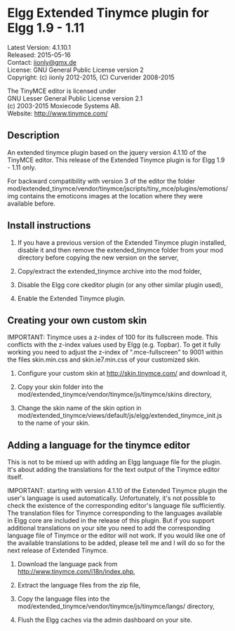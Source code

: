 Elgg Extended Tinymce plugin for Elgg 1.9 - 1.11
================================================

Latest Version: 4.1.10.1  
Released: 2015-05-16  
Contact: iionly@gmx.de  
License: GNU General Public License version 2  
Copyright: (c) iionly 2012-2015, (C) Curverider 2008-2015  

The TinyMCE editor is licensed under  
GNU Lesser General Public License version 2.1  
(c) 2003-2015 Moxiecode Systems AB.  
Website: http://www.tinymce.com/  


Description
-----------

An extended tinymce plugin based on the jquery version 4.1.10 of the TinyMCE editor. This release of the Extended Tinymce plugin is for Elgg 1.9 - 1.11 only.

For backward compatibility with version 3 of the editor the folder mod/extended_tinymce/vendor/tinymce/jscripts/tiny_mce/plugins/emotions/img contains the emoticons images at the location where they were available before.


Install instructions
--------------------

1. If you have a previous version of the Extended Tinymce plugin installed, disable it and then remove the extended_tinymce folder from your mod directory before copying the new version on the server,

2. Copy/extract the extended_tinymce archive into the mod folder,

3. Disable the Elgg core ckeditor plugin (or any other similar plugin used),

4. Enable the Extended Tinymce plugin.


Creating your own custom skin
-----------------------------

IMPORTANT: Tinymce uses a z-index of 100 for its fullscreen mode. This conflicts with the z-index values used by Elgg (e.g. Topbar). To get it fully working you need to adjust the z-index of ".mce-fullscreen" to 9001 within the files skin.min.css and skin.ie7.min.css of your customized skin.

1. Configure your custom skin at http://skin.tinymce.com/ and download it,

2. Copy your skin folder into the mod/extended_tinymce/vendor/tinymce/js/tinymce/skins directory,

3. Change the skin name of the skin option in mod/extended_tinymce/views/default/js/elgg/extended_tinymce_init.js to the name of your skin.


Adding a language for the tinymce editor
----------------------------------------

This is not to be mixed up with adding an Elgg language file for the plugin. It's about adding the translations for the text output of the Tinymce editor itself.

IMPORTANT: starting with version 4.1.10 of the Extended Tinymce plugin the user's language is used automatically. Unfortunately, it's not possible to check the existence of the corresponding editor's language file sufficiently. The translation files for Tinymce corresponding to the languages available in Elgg core are included in the release of this plugin. But if you support additional translations on your site you need to add the corresponding language file of Tinymce or the editor will not work. If you would like one of the available translations to be added, please tell me and I will do so for the next release of Extended Tinymce.

1. Download the language pack from http://www.tinymce.com/i18n/index.php,

2. Extract the language files from the zip file,

3. Copy the language files into the mod/extended_tinymce/vendor/tinymce/js/tinymce/langs/ directory,

4. Flush the Elgg caches via the admin dashboard on your site.

